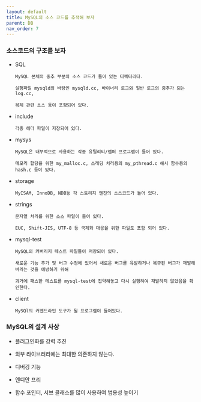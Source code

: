 ```yaml
---
layout: default
title: MySQL의 소스 코드를 추적해 보자
parent: DB
nav_order: 7
---
```


### 소스코드의 구조를 보자

* SQL
    ```
    MySQL 본체의 중추 부분의 소스 코드가 들어 있는 디렉터리다.

    실행파일 mysqld의 바탕인 mysqld.cc, 바이너리 로그와 일반 로그의 중추가 되는 log.cc,
    
    복제 관련 소스 등이 포함되어 있다.

    ```

* include
    ```
    각종 헤더 파일이 저장되어 있다.
    ```


* mysys
    ```
    MySQL은 내부적으로 사용하는 각종 유틸리티/랩퍼 프로그램이 들어 있다.

    메모리 할당을 위한 my_malloc.c, 스레딩 처리용의 my_pthread.c 해시 함수용의 hash.c 등이 있다.
    ```

* storage
    ```
    MyISAM, InnoDB, NDB등 각 스토리지 엔진의 소스코드가 들어 있다.
    ```

* strings
    ```
    문자열 처리를 위한 소스 파일이 들어 있다.

    EUC, Shift-JIS, UTF-8 등 국제화 대응을 위한 파일도 포함 되어 있다.
    ```

* mysql-test
    ```
    MySQL의 커버리지 테스트 파일들이 저장되어 있다.
    
    새로운 기능 추가 및 버그 수정에 있어서 새로운 버그를 유발하거나 복구된 버그가 재발해 버리는 것을 예방하기 위해

    과거에 패스한 테스트를 mysql-test에 집약해놓고 다시 실행하여 재발하지 않았음을 확인한다.
    ```

* client
    ```
    MySQl의 커맨드라인 도구가 될 프로그램이 들어있다.
    ```

### MySQL의 설계 사상

* 플러그인화를 강력 추진

* 외부 라이브러리에는 최대한 의존하지 않는다.

* 디버깅 기능

* 엔디안 프리

* 함수 포인터, 서브 클래스를 많이 사용하여 범용성 높이기